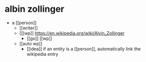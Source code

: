 # albin zollinger

- a [[person]]
  - [[writer]]
  - [[[wp]] https://en.wikipedia.org/wiki/Alvin_Zollinger
    - [[go]] [[wp]]
  - [[auto wp]]
    - [[idea]] if an entity is a [[person]], automatically link the wikipedia entry



